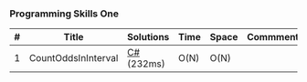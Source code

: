 ﻿### Programming Skills One

| # | Title | Solutions | Time | Space | Commments| Link |
|---| ----- | --------- | ---- | ----- | -------- | -------- |
| 1 | CountOddsInInterval | [C#](https://github.com/dbgoytia/leetcode_csharp/blob/92e4feab4910d183e894d3528d20784b6f0d3150/ProgrammingSkillsOne/ProgrammingSkillsOne/001_CountOddsInRange.cs)(232ms) | O(N) | O(N) | | https://leetcode.com/problems/count-odd-numbers-in-an-interval-range/|
